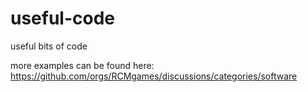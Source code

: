# useful-code
useful bits of code

more examples can be found here: https://github.com/orgs/RCMgames/discussions/categories/software
